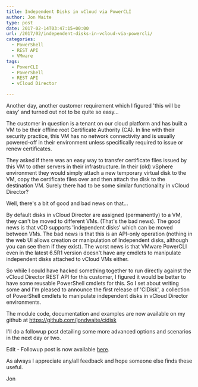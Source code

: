 ```yaml
---
title: Independent Disks in vCloud via PowerCLI
author: Jon Waite
type: post
date: 2017-02-14T03:47:15+00:00
url: /2017/02/independent-disks-in-vcloud-via-powercli/
categories:
  - PowerShell
  - REST API
  - VMware
tags:
  - PowerCLI
  - PowerShell
  - REST API
  - vCloud Director

---
```

Another day, another customer requirement which I figured 'this will be easy' and turned out not to be quite so easy&#8230;

The customer in question is a tenant on our cloud platform and has built a VM to be their offline root Certificate Authority (CA). In line with their security practice, this VM has no network connectivity and is usually powered-off in their environment unless specifically required to issue or renew certificates.

They asked if there was an easy way to transfer certificate files issued by this VM to other servers in their infrastructure. In their (old) vSphere environment they would simply attach a new temporary virtual disk to the VM, copy the certificate files over and then attach the disk to the destination VM. Surely there had to be some similar functionality in vCloud Director?

Well, there's a bit of good and bad news on that&#8230;

By default disks in vCloud Director are assigned (permanently) to a VM, they can't be moved to different VMs. (That's the bad news). The good news is that vCD supports 'independent disks' which can be moved between VMs. The bad news is that this is an API-only operation (nothing in the web UI allows creation or manipulation of Independent disks, although you can see them if they exist). The worst news is that VMware PowerCLI even in the latest 6.5R1 version doesn't have any cmdlets to manipulate independent disks attached to vCloud VMs either.

So while I could have hacked something together to run directly against the vCloud Director REST API for this customer, I figured it would be better to have some reusable PowerShell cmdlets for this. So I set about writing some and I'm pleased to announce the first release of 'CIDisk', a collection of PowerShell cmdlets to manipulate independent disks in vCloud Director environments.

The module code, documentation and examples are now available on my github at <https://github.com/jondwaite/cidisk>

I'll do a followup post detailing some more advanced options and scenarios in the next day or two.

Edit - Followup post is now available [here][1].

As always I appreciate any/all feedback and hope someone else finds these useful.

Jon

 [1]: http://152.67.105.113/2017/02/using-independent-disks-in-vcloud/